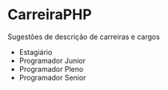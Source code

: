 # CarreiraPHP

Sugestões de descrição de carreiras e cargos

* Estagiário
* Programador Junior
* Programador Pleno
* Programador Senior
